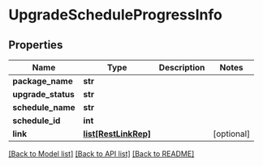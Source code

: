 # UpgradeScheduleProgressInfo

## Properties
Name | Type | Description | Notes
------------ | ------------- | ------------- | -------------
**package_name** | **str** |  | 
**upgrade_status** | **str** |  | 
**schedule_name** | **str** |  | 
**schedule_id** | **int** |  | 
**link** | [**list[RestLinkRep]**](RestLinkRep.md) |  | [optional] 

[[Back to Model list]](../README.md#documentation-for-models) [[Back to API list]](../README.md#documentation-for-api-endpoints) [[Back to README]](../README.md)


